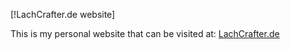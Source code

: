 [!LachCrafter.de website]

This is my personal website that can be visited at:
[LachCrafter.de](https://lachcrafter.de/)